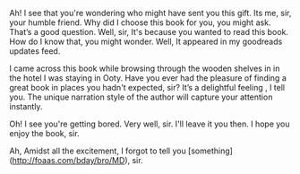 Ah! I see that you're wondering who might have sent you this gift. Its me, sir, your humble friend. Why did I choose this book for you, you might ask. That’s a good question. Well, sir, It's because you wanted to read this book. How do I know that, you might wonder. Well, It appeared in my goodreads updates feed.

I came across this book while browsing through the wooden shelves in in the hotel I was staying in Ooty.  Have you ever had the pleasure of finding a great book in places you hadn't expected, sir? It’s a delightful feeling , I tell you. The unique narration style of the author will capture your attention instantly.

Oh! I see you're getting bored. Very well, sir. I'll leave it you then. I hope you enjoy the book, sir.  

Ah, Amidst all the excitement, I forgot to tell you [something] (http://foaas.com/bday/bro/MD), sir.
